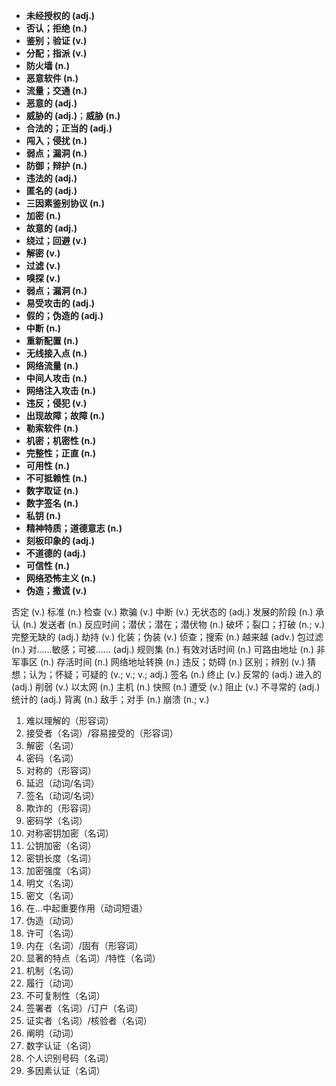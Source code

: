 - **未经授权的 (adj.)**
- **否认；拒绝 (n.)**
- **鉴别；验证 (v.)**
- **分配；指派 (v.)**
- **防火墙 (n.)**
- **恶意软件 (n.)**
- **流量；交通 (n.)**
- **恶意的 (adj.)**
- **威胁的 (adj.)**；**威胁 (n.)**
- **合法的；正当的 (adj.)**
- **闯入；侵扰 (n.)**
- **弱点；漏洞 (n.)**
- **防御；辩护 (n.)**
- **违法的 (adj.)**
- **匿名的 (adj.)**
- **三因素鉴别协议 (n.)**
- **加密 (n.)**
- **故意的 (adj.)**
- **绕过；回避 (v.)**
- **解密 (v.)**
- **过滤 (v.)**
- **嗅探 (v.)**
- **弱点；漏洞 (n.)**
- **易受攻击的 (adj.)**
- **假的；伪造的 (adj.)**
- **中断 (n.)**
- **重新配置 (n.)**
- **无线接入点 (n.)**
- **网络流量 (n.)**
- **中间人攻击 (n.)**
- **网络注入攻击 (n.)**
- **违反；侵犯 (v.)**
- **出现故障；故障 (n.)**
- **勒索软件 (n.)**
- **机密；机密性 (n.)**
- **完整性；正直 (n.)**
- **可用性 (n.)**
- **不可抵赖性 (n.)**
- **数字取证 (n.)**
- **数字签名 (n.)**
- **私钥 (n.)**
- **精神特质；道德意志 (n.)**
- **刻板印象的 (adj.)**
- **不道德的 (adj.)**
- **可信性 (n.)**
- **网络恐怖主义 (n.)**
- **伪造；撒谎 (v.)**





否定 (v.)
标准 (n.)
检查 (v.)
欺骗 (v.)
中断 (v.)
无状态的 (adj.)
发展的阶段 (n.)
承认 (n.)
发送者 (n.)
反应时间；潜伏；潜在；潜伏物 (n.)
破坏；裂口；打破 (n.; v.)
完整无缺的 (adj.)
劫持 (v.)
化装；伪装 (v.)
侦查；搜索 (n.)
越来越 (adv.)
包过滤 (n.)
对……敏感；可被…… (adj.)
规则集 (n.)
有效对话时间 (n.)
可路由地址 (n.)
非军事区 (n.)
存活时间 (n.)
网络地址转换 (n.)
违反；妨碍 (n.)
区别；辨别 (v.)
猜想；认为；怀疑；可疑的 (v.; v.; v.; adj.)
签名 (n.)
终止 (v.)
反常的 (adj.)
进入的 (adj.)
削弱 (v.)
以太网 (n.)
主机 (n.)
快照 (n.)
遭受 (v.)
阻止 (v.)
不寻常的 (adj.)
统计的 (adj.)
背离 (n.)
敌手；对手 (n.)
崩溃 (n.; v.)



1. 难以理解的（形容词）
2. 接受者（名词）/容易接受的（形容词）
3. 解密（名词）
4. 密码（名词）
5. 对称的（形容词）
6. 延迟（动词/名词）
7. 签名（动词/名词）
8. 欺诈的（形容词）
9. 密码学（名词）
10. 对称密钥加密（名词）
11. 公钥加密（名词）
12. 密钥长度（名词）
13. 加密强度（名词）
14. 明文（名词）
15. 密文（名词）
16. 在…中起重要作用（动词短语）
17. 伪造（动词）
18. 许可（名词）
19. 内在（名词）/固有（形容词）
20. 显著的特点（名词）/特性（名词）
21. 机制（名词）
22. 履行（动词）
23. 不可复制性（名词）
24. 签署者（名词）/订户（名词）
25. 证实者（名词）/核验者（名词）
26. 阐明（动词）
27. 数字认证（名词）
28. 个人识别号码（名词）
29. 多因素认证（名词）